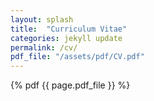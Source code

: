 ```yaml
---
layout: splash
title:  "Curriculum Vitae"
categories: jekyll update
permalink: /cv/
pdf_file: "/assets/pdf/CV.pdf"
---
```


{% pdf {{ page.pdf_file }} %}

